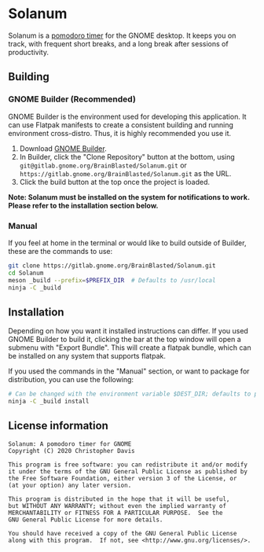 # Solanum

Solanum is a [pomodoro timer](https://en.wikipedia.org/wiki/Pomodoro_Technique) for the GNOME desktop. It keeps you on track, with frequent short breaks, and a long break after sessions of productivity.

## Building

### GNOME Builder (Recommended)

GNOME Builder is the environment used for developing this 
application. It can use Flatpak manifests to create a consistent building and running environment cross-distro. Thus, it is highly
recommended you use it.

1. Download [GNOME Builder](https://flathub.org/apps/details/org.gnome.Builder).
2. In Builder, click the "Clone Repository" button at the bottom, using `git@gitlab.gnome.org/BrainBlasted/Solanum.git`
or `https://gitlab.gnome.org/BrainBlasted/Solanum.git` as the URL.
3. Click the build button at the top once the project is loaded.

**Note: Solanum must be installed on the system for notifications to work. Please refer to the installation section below.**

### Manual

If you feel at home in the terminal or would like to build outside of Builder,
these are the commands to use:

```bash
git clone https://gitlab.gnome.org/BrainBlasted/Solanum.git
cd Solanum
meson _build --prefix=$PREFIX_DIR  # Defaults to /usr/local
ninja -C _build
```

## Installation

Depending on how you want it installed instructions can differ. If you
used GNOME Builder to build it, clicking the bar at the top window will 
open a submenu with "Export Bundle". This will create a flatpak bundle, 
which can be installed on any system that supports flatpak.

If you used the commands in the "Manual" section, or want to package for
distribution, you can use the following:

```bash
# Can be changed with the environment variable $DEST_DIR; defaults to prefix
ninja -C _build install 
```


## License information
```
Solanum: A pomodoro timer for GNOME
Copyright (C) 2020 Christopher Davis

This program is free software: you can redistribute it and/or modify
it under the terms of the GNU General Public License as published by
the Free Software Foundation, either version 3 of the License, or
(at your option) any later version.

This program is distributed in the hope that it will be useful,
but WITHOUT ANY WARRANTY; without even the implied warranty of
MERCHANTABILITY or FITNESS FOR A PARTICULAR PURPOSE.  See the
GNU General Public License for more details.

You should have received a copy of the GNU General Public License
along with this program.  If not, see <http://www.gnu.org/licenses/>.
```
